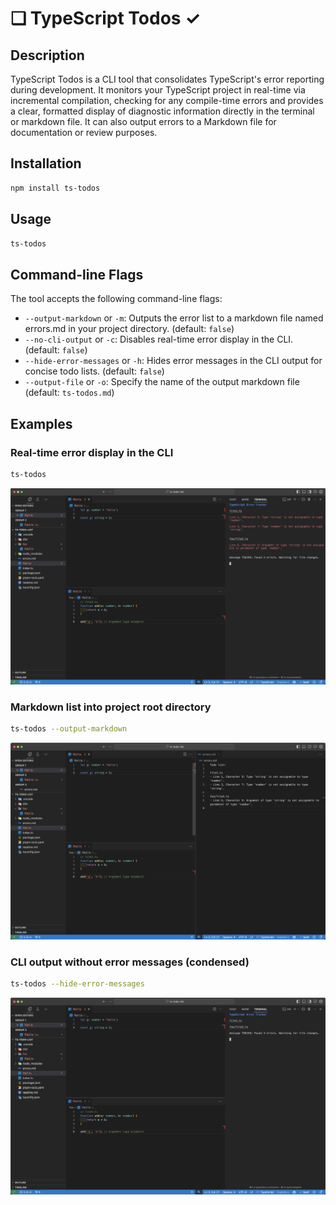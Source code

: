 # ❑ TypeScript Todos ✓

## Description

TypeScript Todos is a CLI tool that consolidates TypeScript's error reporting during development. It monitors your TypeScript project in real-time via incremental compilation, checking for any compile-time errors and provides a clear, formatted display of diagnostic information directly in the terminal or markdown file. It can also output errors to a Markdown file for documentation or review purposes.

## Installation
```zsh
npm install ts-todos
```

## Usage
```zsh
ts-todos
```

## Command-line Flags
The tool accepts the following command-line flags:

- `--output-markdown` or `-m`: Outputs the error list to a markdown file named errors.md in your project directory. (default: `false`)
- `--no-cli-output` or `-c`: Disables real-time error display in the CLI. (default: `false`)
- `--hide-error-messages` or `-h`: Hides error messages in the CLI output for concise todo lists. (default: `false`)
- `--output-file` or `-o`: Specify the name of the output markdown file (default: `ts-todos.md`)

## Examples
### Real-time error display in the CLI
```zsh
ts-todos
```

![TypeScript Todos Example](./images/cli-list.png)

### Markdown list into project root directory
```zsh
ts-todos --output-markdown
```

![TypeScript Todos Example](./images/markdown-list.png)

### CLI output without error messages (condensed)
```zsh
ts-todos --hide-error-messages
```

![TypeScript Todos Example](./images/cli-list-no-messages.png)